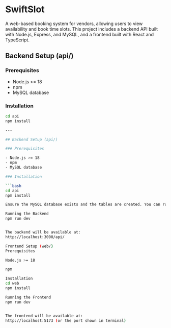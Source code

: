 # SwiftSlot

A web-based booking system for vendors, allowing users to view availability and book time slots. This project includes a backend API built with Node.js, Express, and MySQL, and a frontend built with React and TypeScript.

## Backend Setup (api/)

### Prerequisites

- Node.js >= 18
- npm
- MySQL database

### Installation

```bash
cd api
npm install

---

## Backend Setup (api/)

### Prerequisites

- Node.js >= 18
- npm
- MySQL database

### Installation

```bash
cd api
npm install

Ensure the MySQL database exists and the tables are created. You can run Sequelize migrations or sync the models.

Running the Backend
npm run dev


The backend will be available at:
http://localhost:3000/api/

Frontend Setup (web/)
Prerequisites

Node.js >= 18

npm

Installation
cd web
npm install

Running the Frontend
npm run dev


The frontend will be available at:
http://localhost:5173 (or the port shown in terminal)
